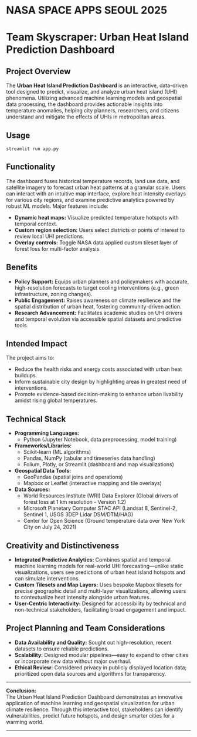 # NASA SPACE APPS SEOUL 2025
# Team Skyscraper: Urban Heat Island Prediction Dashboard

## Project Overview

The **Urban Heat Island Prediction Dashboard** is an interactive, data-driven tool designed to predict, visualize, and analyze urban heat island (UHI) phenomena. Utilizing advanced machine learning models and geospatial data processing, the dashboard provides actionable insights into temperature anomalies, helping city planners, researchers, and citizens understand and mitigate the effects of UHIs in metropolitan areas.

## Usage
```
streamlit run app.py
```

## Functionality

The dashboard fuses historical temperature records, land use data, and satellite imagery to forecast urban heat patterns at a granular scale. Users can interact with an intuitive map interface, explore heat intensity overlays for various city regions, and examine predictive analytics powered by robust ML models. Major features include:

- **Dynamic heat maps:** Visualize predicted temperature hotspots with temporal context.
- **Custom region selection:** Users select districts or points of interest to review local UHI predictions.
- **Overlay controls:** Toggle NASA data applied custom tileset layer of forest loss for multi-factor analysis.

## Benefits

- **Policy Support:** Equips urban planners and policymakers with accurate, high-resolution forecasts to target cooling interventions (e.g., green infrastructure, zoning changes).
- **Public Engagement:** Raises awareness on climate resilience and the spatial distribution of urban heat, fostering community-driven action.
- **Research Advancement:** Facilitates academic studies on UHI drivers and temporal evolution via accessible spatial datasets and predictive tools.

## Intended Impact

The project aims to:

- Reduce the health risks and energy costs associated with urban heat buildups.
- Inform sustainable city design by highlighting areas in greatest need of interventions.
- Promote evidence-based decision-making to enhance urban livability amidst rising global temperatures.

## Technical Stack

- **Programming Languages:**  
  - Python (Jupyter Notebook, data preprocessing, model training)
- **Frameworks/Libraries:**  
  - Scikit-learn (ML algorithms)
  - Pandas, NumPy (tabular and timeseries data handling)
  - Folium, Plotly, or Streamlit (dashboard and map visualizations)
- **Geospatial Data Tools:**  
  - GeoPandas (spatial joins and operations)
  - Mapbox or Leaflet (interactive mapping and tile overlays)
- **Data Sources:**  
  - World Resources Institute (WRI) Data Explorer (Global drivers of forest loss at 1 km resolution - Version 1.2)
  - Microsoft Planetary Computer STAC API (Landsat 8, Sentinel-2, Sentinel 1, USGS 3DEP Lidar DSM/DTM/HAG)
  - Center for Open Science (Ground temperature data over New York City on July 24, 2021)

## Creativity and Distinctiveness

- **Integrated Predictive Analytics:** Combines spatial and temporal machine learning models for real-world UHI forecasting—unlike static visualizations, users see predictions of urban heat island hotspots and can simulate interventions.
- **Custom Tilesets and Map Layers:** Uses bespoke Mapbox tilesets for precise geographic detail and multi-layer visualizations, allowing users to contextualize heat intensity alongside urban features.
- **User-Centric Interactivity:** Designed for accessibility by technical and non-technical stakeholders, facilitating broad engagement and impact.

## Project Planning and Team Considerations

- **Data Availability and Quality:** Sought out high-resolution, recent datasets to ensure reliable predictions.
- **Scalability:** Designed modular pipelines—easy to expand to other cities or incorporate new data without major overhaul.
- **Ethical Review:** Considered privacy in publicly displayed location data; prioritized open data sources and algorithms for transparency.

***

**Conclusion:**  
The Urban Heat Island Prediction Dashboard demonstrates an innovative application of machine learning and geospatial visualization for urban climate resilience. Through this interactive tool, stakeholders can identify vulnerabilities, predict future hotspots, and design smarter cities for a warming world.

***
